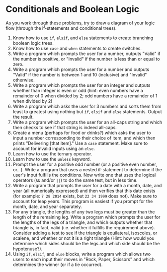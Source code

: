 # Conditionals and Boolean Logic

As you work through these problems, try to draw a diagram of your logic flow
(through the if-statements and conditional trees).

1. Know how to use `if`, `elsif`, and `else` statements to create branching
boolean logic trees.
2. Know how to use `case` and `when` statements to create switches.
3. Write a program which prompts the user for a number, outputs "Valid" if the
number is positive, or "Invalid" if the number is less than or equal to zero.
4. Write a program which prompts the user for a number and outputs "Valid" if
the number is between 1 and 10 (inclusive) and "Invalid" otherwise.
5. Write a program which prompts the user for an integer and outputs whether
than integer is even or odd (hint: even numbers have a remainder of 0 when
divided by 2; odd numbers have a remainder of 1 when divided by 2)
6. Write a program which asks the user for 3 numbers and sorts them from least
to greatest using nothing but `if`, `elsif` and `else` statements. Output the
result.
7. Write a program which prompts the user for an all-caps string and which then
checks to see if that string is indeed all-caps.
8. Create a menu (perhaps for food or drinks?) which asks the user to input a
number corresponding to their choice of item, and which then prints "Delivering
[that item]." Use a `case` statement. Make sure to account for invalid inputs
using an `else`.
9. Learn how to use the ternary operator.
10. Learn how to use the `unless` keyword.
11. Prompt the user for a positive odd number (or a positive even number,
or...). Write a program that uses a nested if-statement to determine if the
user's input fulfills the conditions. Now write one that uses the logical
operators (`&&` and/or `||`) to do the same test, but in less time.
12. Write a program that prompts the user for a date with a month, date, and
year (all numerically expressed) and then verifies that this date exists (for
example: `7 28 2014` exists, but `22 34 1999` does not). Make sure to account
for leap years. This program is easiest if you prompt for the month, date, and
year separately.
13. For any triangle, the lengths of any two legs must be greater than the
length of the remaining leg. Write a program which prompts the user for the
lengths of the legs of a triangle, and which outputs whether that triangle is,
in fact, valid (i.e. whether it fulfills the requirement above). Consider
adding a test to see if the triangle is equilateral, isoscoles, or scalene, and
whether or not it is a right triangle (Hint: how would you determine which
sides should be the legs and which side should be the hypotenuse?).
14. Using `if`, `elsif`, and `else` blocks, write a program which allows two
users to each input their moves in "Rock, Paper, Scissors" and which determines
the winner (or if a tie occurred).

